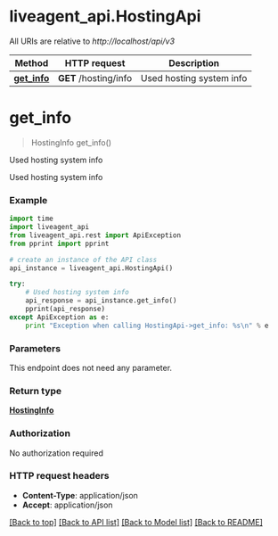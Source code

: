 # liveagent_api.HostingApi

All URIs are relative to *http://localhost/api/v3*

Method | HTTP request | Description
------------- | ------------- | -------------
[**get_info**](HostingApi.md#get_info) | **GET** /hosting/info | Used hosting system info


# **get_info**
> HostingInfo get_info()

Used hosting system info

Used hosting system info

### Example 
```python
import time
import liveagent_api
from liveagent_api.rest import ApiException
from pprint import pprint

# create an instance of the API class
api_instance = liveagent_api.HostingApi()

try: 
    # Used hosting system info
    api_response = api_instance.get_info()
    pprint(api_response)
except ApiException as e:
    print "Exception when calling HostingApi->get_info: %s\n" % e
```

### Parameters
This endpoint does not need any parameter.

### Return type

[**HostingInfo**](HostingInfo.md)

### Authorization

No authorization required

### HTTP request headers

 - **Content-Type**: application/json
 - **Accept**: application/json

[[Back to top]](#) [[Back to API list]](../README.md#documentation-for-api-endpoints) [[Back to Model list]](../README.md#documentation-for-models) [[Back to README]](../README.md)

